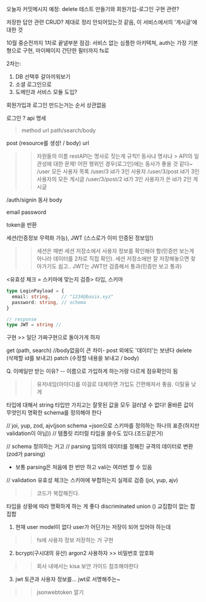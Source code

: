 오늘자 커밋메시지 예정: delete 테스트 만들기와 회원가입-로그인 구현 관련?

저장한 답안 관련 CRUD? 제대로 정리 안되어있는것 같음, 이 서비스에서의 '게시글'에 대한 것

10월 중순전까지 1차로 끝낼부분 점검: 
 서비스 없는 심플한 아키텍쳐, auth는 가장 기본형으로 구현, 마이페이지 간단한 필터까지 fs로


 2차는:
 1) DB 선택후 갈아끼워보기
 2) 소셜 로그인으로
 3) 도메인과 서비스 모듈 도입?


회원가입과 로그인 만드는거는 순서 상관없음

로그인 ?
api 명세
>method url path/search/body

post (resource를 생성! / body)
url 

>> 자원들의 이름
restAPI는 명사로 짓는게 규칙!!
동사냐 명사냐 > API의 일관성에 대한 문제!
어떤 행위인 경우(로그인)에는 동사가 좋을 것 같다~
/user   모든 사용자 목록
/user/3 id가 3인 사용자
/user/3/post id가 3인 사용자의 모든 게시글
/user/3/post/2 id가 3인 사용자가 쓴 id가 2인 게시글

/auth/signin 동사
body

email
password

token을 반환

세션(인증정보 무력화 가능), JWT (스스로가 이미 인증된 정보임!)
>> 세션은 매번 세션 저장소에서 사용자 정보를 확인해야 함(민증만 보는게 아니라 데이터를 2차로 직접 확인). 세션 저장소에만 잘 저장해놓으면 찾아가기도 쉽고..
>> JWT는 JWT만 검증해서 통과(민증만 보고 통과)

<유효성 체크 = 스키마에 맞는지 검증>
타입, 스키마
```ts
type LoginPayload = {
  email: string,    // "1234@basix.xyz"
  password: string, // schema
}

// response
type JWT = string // 
```
구현 >> 일단 가짜구현으로 돌아가게 하자




get  (path, search) //body없음이 큰 차이- post 외에도 '데이터'는 보낸다
delete (삭제할 id를 보내고)
patch  (수정할 내용을 보내고 / body)

Q. 이메일만 받는 이유?
-- 이름으로 가입하게 하는거랑 다르게 점유확인이 됨
>> 유저네임(아이디)를 이걸로 대체하면 가입도 간편해져서 좋음. 이탈율 낮게

타입에 대해서
string 타입만 가지고는 잘못된 값을 모두 걸러낼 수 없다!
올바른 값이 무엇인지 명확한 schema를 정의해야 한다

// joi, yup, zod, ajv(json schema =json으로 스키마를 정의하는 하나의 표준(하지만 validation이 아님))
// 템플릿 리터럴 타입을 쓸수도 있다.(조드같은거)

// schema 정의하는 거고
// parsing 임의의 데이터를 정해진 규격의 데이터로 변환 (zod가 parsing)
- 보통 parsing은 처음에 한 번만 하고 vali는 여러번 할 수 있음

// validation 유효성 체크는 스키마에 부합하는지 실제로 검증 (joi, yup, ajv)
>> 코드가 복잡해진다. 

타입을 상황에 따라 명확하게 하는 게 좋다
discriminated union ()
교집합이 없는 합집합

1. 현재 user model이 없다
user가 어딘가는 저장이 되어 있어야 하는데
>> fs에 사용자 정보 저장하는 거 구현
2.  bcrypt(구시대의 유산) argon2 사용하자 >>  비밀번호 암호화
>> 회사 내에서는 kisa 보안 가이드 참조해야한다
3. jwt 토큰과 사용자 정보를... jwt로 서명해주는~
>>jsonwebtoken 깔기
